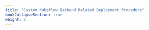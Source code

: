 ```yaml
---
title: "Custom Kubeflow Backend Related Deployment Procedure"
bookCollapseSection: true
weight: 2
---
```

